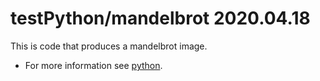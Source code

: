 # testPython/mandelbrot 2020.04.18

This is code that produces a mandelbrot image.

- For more information see
  [python](https://mrkraimer.github.io/website/developerGuide/python).

